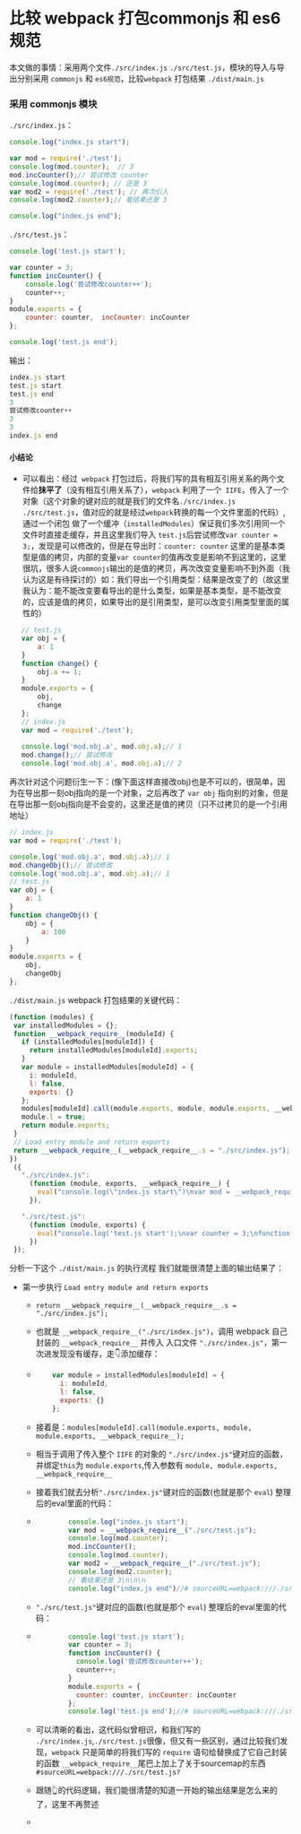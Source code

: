 # 比较 webpack 打包commonjs 和 es6 规范

本文做的事情：采用两个文件`./src/index.js` `./src/test.js`，模块的导入与导出分别采用 `commonjs` 和 `es6规范`，比较`webpack` 打包结果 `./dist/main.js`

### 采用 commonjs 模块

`./src/index.js`：

```javascript
console.log("index.js start");

var mod = require('./test'); 
console.log(mod.counter);  // 3
mod.incCounter();// 尝试修改 counter
console.log(mod.counter); // 还是 3
var mod2 = require('./test'); // 再次引入
console.log(mod2.counter);// 看结果还是 3

console.log("index.js end");
```

`./src/test.js`：

```javascript
console.log('test.js start');

var counter = 3;
function incCounter() {  
    console.log('尝试修改counter++');
	counter++;
}
module.exports = {  
	counter: counter,  incCounter: incCounter
};

console.log('test.js end');
```

输出：

```javascript
index.js start
test.js start
test.js end
3
尝试修改counter++
3
3
index.js end
```

#### 小结论

- 可以看出：经过` webpack` 打包过后，将我们写的具有相互引用关系的两个文件给**抹平了**（没有相互引用关系了），`webpack` 利用了一个` IIFE`，传入了一个对象（这个对象的键对应的就是我们的文件名`./src/index.js` `./src/test.js`，值对应的就是经过`webpack`转换的每一个文件里面的代码）,通过一个闭包 做了一个缓冲（`installedModules`）保证我们多次引用同一个文件时直接走缓存，并且这里我们导入 `test.js`后尝试修改`var counter = 3;`，发现是可以修改的，但是在导出时：`counter: counter` 这里的是基本类型是值的拷贝，内部的变量`var counter`的值再改变是影响不到这里的，这里很坑，很多人说`commonjs`输出的是值的拷贝，再次改变变量影响不到外面（我认为这是有待探讨的）如：我们导出一个引用类型：结果是改变了的（故这里我认为：能不能改变要看导出的是什么类型，如果是基本类型，是不能改变的，应该是值的拷贝，如果导出的是引用类型，是可以改变引用类型里面的属性的）

 ```javascript
    // test.js
    var obj = {
        a: 1
    }
    function change() {  
        obj.a += 1;
    }
    module.exports = {  
        obj,
        change
    };
    // index.js
    var mod = require('./test'); 
    
    console.log('mod.obj.a', mod.obj.a);// 1
    mod.change();// 尝试修改
    console.log('mod.obj.a', mod.obj.a);// 2
 ```


再次针对这个问题衍生一下：(像下面这样直接改obj)也是不可以的，很简单，因为在导出那一刻obj指向的是一个对象，之后再改了 `var obj` 指向别的对象，但是在导出那一刻obj指向是不会变的，这里还是值的拷贝（只不过拷贝的是一个引用地址）

```javascript
// index.js
var mod = require('./test'); 

console.log('mod.obj.a', mod.obj.a);// 1
mod.changeObj();// 尝试修改
console.log('mod.obj.a', mod.obj.a);// 1
// test.js
var obj = {
    a: 1
}
function changeObj() {  
    obj = {
        a: 100
    }
}
module.exports = {  
    obj,
    changeObj
};
```



`./dist/main.js`  webpack 打包结果的关键代码：

 ```javascript
(function (modules) {
  var installedModules = {};
  function __webpack_require__(moduleId) {
    if (installedModules[moduleId]) {
      return installedModules[moduleId].exports;
    }
    var module = installedModules[moduleId] = {
      i: moduleId,
      l: false,
      exports: {}
    };
    modules[moduleId].call(module.exports, module, module.exports, __webpack_require__);
    module.l = true;
    return module.exports;
  }
  // Load entry module and return exports
  return __webpack_require__(__webpack_require__.s = "./src/index.js");
})
  ({
    "./src/index.js":
      (function (module, exports, __webpack_require__) {
        eval("console.log(\"index.js start\")\nvar mod = __webpack_require__(/*! ./test */ \"./src/test.js\"); \nconsole.log(mod.counter);  // 3\nmod.incCounter();// 尝试修改 counter\nconsole.log(mod.counter); // 还是 3\nvar mod2 = __webpack_require__(/*! ./test */ \"./src/test.js\"); // 再次引入\nconsole.log(mod2.counter);// 看结果还是 3\n\n\nconsole.log(\"index.js end\")\n\n//# sourceURL=webpack:///./src/index.js?");
      }),

    "./src/test.js":
      (function (module, exports) {
        eval("console.log('test.js start');\nvar counter = 3;\nfunction incCounter() {  \n    console.log('尝试修改counter++');\n\tcounter++;\n}\nmodule.exports = {  \n\tcounter: counter,  incCounter: incCounter\n};\nconsole.log('test.js end');\n\n//# sourceURL=webpack:///./src/test.js?");
      })
  });
 ```

分析一下这个 `./dist/main.js` 的执行流程 我们就能很清楚上面的输出结果了：

- 第一步执行 `Load entry module and return exports`

  - `return __webpack_require__(__webpack_require__.s = "./src/index.js");`

  - 也就是 `__webpack_require__("./src/index.js")`，调用 webpack 自己封装的 `__webpack_require__` 并传入 入口文件 `"./src/index.js"`，第一次进发现没有缓存，走👇添加缓存：

  - ```javascript
        var module = installedModules[moduleId] = {
          i: moduleId,
          l: false,
          exports: {}
        };
    ```

  - 接着是：`modules[moduleId].call(module.exports, module, module.exports, __webpack_require__);` 

  - 相当于调用了传入整个 `IIFE` 的对象的  `"./src/index.js"`键对应的函数，并绑定`this`为 `module.exports`,传入参数有 `module, module.exports, __webpack_require__`

  - 接着我们就去分析`"./src/index.js"`键对应的函数(也就是那个 `eval`) 整理后的eval里面的代码：

  - ```javascript
            console.log("index.js start");
            var mod = __webpack_require__("./src/test.js");
            console.log(mod.counter);
            mod.incCounter();
            console.log(mod.counter);
            var mod2 = __webpack_require__("./src/test.js");
            console.log(mod2.counter);
            // 看结果还是 3\n\n\n
            console.log("index.js end")//# sourceURL=webpack:///./src/index.js?
    ```

  - `"./src/test.js"`键对应的函数(也就是那个 `eval`) 整理后的eval里面的代码：

  - ```javascript
            console.log('test.js start');
            var counter = 3;
            function incCounter() {
              console.log('尝试修改counter++');
              counter++;
            }
            module.exports = {
              counter: counter, incCounter: incCounter
            };
            console.log('test.js end');//# sourceURL=webpack:///./src/test.js?
    ```

  - 可以清晰的看出，这代码似曾相识，和我们写的 `./src/index.js`,`./src/test.js`很像，但又有一些区别，通过比较我们发现，`webpack` 只是简单的将我们写的 `require` 语句给替换成了它自己封装的函数 `__webpack_require__`尾巴上加上了关于sourcemap的东西`#sourceURL=webpack:///./src/test.js?`

  - 跟随👆的代码逻辑，我们能很清楚的知道一开始的输出结果是怎么来的了，这里不再赘述

  - 

    